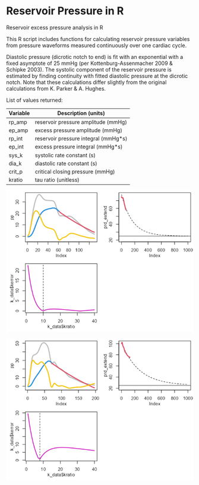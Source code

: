 # Reservoir Pressure in R
Reservoir excess pressure analysis in R

This R script includes functions for calculating reservoir pressure variables from pressure waveforms measured continuously over one cardiac cycle.

Diastolic pressure (dicrotic notch to end) is fit with an exponential with a fixed asymptote of 25 mmHg (per Kottenburg-Assenmacher 2009 & Schipke 2003). The systolic component of the reservoir pressure is estimated by finding continuity with fitted diastolic pressure at the dicrotic notch. Note that these calculations differ slightly from the original calculations from K. Parker & A. Hughes.

List of values returned:

| Variable  | Description (units)                  |
|-----------|--------------------------------------|
| rp_amp    | reservoir pressure amplitude (mmHg)  |
| ep_amp    | excess pressure amplitude (mmHg)     |
| rp_int    | reservoir pressure integral (mmHg*s) |
| ep_int    | excess pressure integral (mmHg*s)    |
| sys_k     | systolic rate constant (s)           |
| dia_k     | diastolic rate constant (s)          |
| crit_p    | critical closing pressure (mmHg)     |
|kratio     | tau ratio (unitless)                 |



![Example 1](rp_1.png)

![Example 2](rp_2.png)
